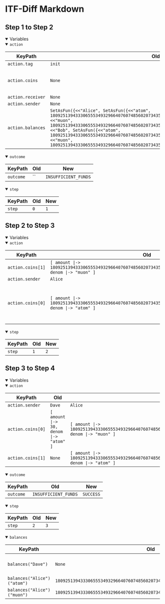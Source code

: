 # ITF-Diff Markdown

## Step 1 to Step 2

<details open>

<summary>Variables</summary>

<details open>

<summary><code>action</code></summary>


|KeyPath|Old|New|
|-|-|-|
|`action.tag`|`init`|`send`|
|`action.coins`|`None`|`<<[ amount \|-> 1809251394333065553493296640760748560207343510400633813116524750123642650624, denom \|-> "atom" ], [ amount \|-> 1809251394333065553493296640760748560207343510400633813116524750123642650622, denom \|-> "muon" ]>>`|
|`action.receiver`|`None`|`"Dave"`|
|`action.sender`|`None`|`"Alice"`|
|`action.balances`|`SetAsFun({<<"Alice", SetAsFun({<<"atom", 1809251394333065553493296640760748560207343510400633813116524750123642650623>>, <<"muon", 1809251394333065553493296640760748560207343510400633813116524750123642650623>>})>>, <<"Bob", SetAsFun({<<"atom", 1809251394333065553493296640760748560207343510400633813116524750123642650623>>, <<"muon", 1809251394333065553493296640760748560207343510400633813116524750123642650623>>})>>})`|`None`|

</details>
<details open>

<summary><code>outcome</code></summary>


|KeyPath|Old|New|
|-|-|-|
|`outcome`|``|`INSUFFICIENT_FUNDS`|

</details>
<details open>

<summary><code>step</code></summary>


|KeyPath|Old|New|
|-|-|-|
|`step`|`0`|`1`|

</details>

</details>

## Step 2 to Step 3

<details open>

<summary>Variables</summary>

<details open>

<summary><code>action</code></summary>


|KeyPath|Old|New|
|-|-|-|
|`action.coins[1]`|`[ amount \|-> 1809251394333065553493296640760748560207343510400633813116524750123642650622, denom \|-> "muon" ]`|`None`|
|`action.sender`|`Alice`|`Dave`|
|`action.coins[0]`|`[ amount \|-> 1809251394333065553493296640760748560207343510400633813116524750123642650624, denom \|-> "atom" ]`|`[ amount \|-> 30, denom \|-> "atom" ]`|

</details>
<details open>

<summary><code>step</code></summary>


|KeyPath|Old|New|
|-|-|-|
|`step`|`1`|`2`|

</details>

</details>

## Step 3 to Step 4

<details open>

<summary>Variables</summary>

<details open>

<summary><code>action</code></summary>


|KeyPath|Old|New|
|-|-|-|
|`action.sender`|`Dave`|`Alice`|
|`action.coins[0]`|`[ amount \|-> 30, denom \|-> "atom" ]`|`[ amount \|-> 1809251394333065553493296640760748560207343510400633813116524750123642650623, denom \|-> "muon" ]`|
|`action.coins[1]`|`None`|`[ amount \|-> 1809251394333065553493296640760748560207343510400633813116524750123642650623, denom \|-> "atom" ]`|

</details>
<details open>

<summary><code>outcome</code></summary>


|KeyPath|Old|New|
|-|-|-|
|`outcome`|`INSUFFICIENT_FUNDS`|`SUCCESS`|

</details>
<details open>

<summary><code>step</code></summary>


|KeyPath|Old|New|
|-|-|-|
|`step`|`2`|`3`|

</details>
<details open>

<summary><code>balances</code></summary>


|KeyPath|Old|New|
|-|-|-|
|`balances("Dave")`|`None`|`SetAsFun({<<"atom", 1809251394333065553493296640760748560207343510400633813116524750123642650623>>, <<"muon", 1809251394333065553493296640760748560207343510400633813116524750123642650623>>})`|
|`balances("Alice")("atom")`|`1809251394333065553493296640760748560207343510400633813116524750123642650623`|`0`|
|`balances("Alice")("muon")`|`1809251394333065553493296640760748560207343510400633813116524750123642650623`|`0`|

</details>

</details>


